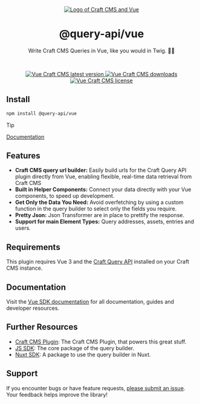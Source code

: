 <div align="center">
	<a href="https://www.npmjs.com/package/@query-api/vue"  align="center">
		<img src="https://online-images-sr.netlify.app/assets/vue-craft-sdk.png"  alt="Logo of Craft CMS and Vue">
	</a>
	<h1 align="center">@query-api/vue</h1>
  <p align="center">
    Write Craft CMS Queries in Vue, like you would in Twig. 🚀🚀
  </p>
  <br />
</div>

<p align="center">
  <a href="https://www.npmjs.com/package/@query-api/vue">
    <img src="https://img.shields.io/npm/v/%40query-api%2Fvue?color=blue" alt="Vue Craft CMS latest version" />
  </a>
  <a href="https://www.npmjs.com/package/@query-api/vue" rel="nofollow">
    <img src="https://img.shields.io/npm/d18m/%40query-api%2Fvue?color=blue" alt="Vue Craft CMS downloads">
  </a>
  <a href="https://www.npmjs.com/package/@query-api/vue" rel="nofollow">
    <img src="https://img.shields.io/npm/l/%40query-api%2Fvue?color=blue" alt="Vue Craft CMS license">
  </a>
</p>

## Install

```bash
npm install @query-api/vue
```

> [!TIP]
>
> [Documentation](https://samuelreichor/libraries/vue-craftcms)

## Features

- **Craft CMS query url builder:** Easily build urls for the Craft Query API plugin directly from
  Vue, enabling flexible, real-time data retrieval from Craft CMS
- **Built in Helper Components:** Connect your data directly with your Vue components, to speed up
  development.
- **Get Only the Data You Need:** Avoid overfetching by using a custom function in the query builder
  to select only the fields you require.
- **Pretty Json:** Json Transformer are in place to prettify the response.
- **Support for main Element Types:** Query addresses, assets, entries and users.

## Requirements

This plugin requires Vue 3 and the
[Craft Query API](https://github.com/samuelreichor/craft-query-api) installed on your Craft CMS
instance.

## Documentation

Visit the [Vue SDK documentation](https://samuelreichor.at/libraries/vue-craftcms) for all
documentation, guides and developer resources.

## Further Resources

- [Craft CMS Plugin](https://samuelreichor.at/libraries/craft-query-api): The Craft CMS Plugin, that
  powers this great stuff.
- [JS SDK](https://samuelreichor.at/libraries/js-craftcms-api): The core package of the query
  builder.
- [Nuxt SDK](https://samuelreichor.at/libraries/nuxt-craft): A package to use the query builder in
  Nuxt.

## Support

If you encounter bugs or have feature requests, [please submit an issue](/../../issues/new). Your
feedback helps improve the library!
